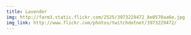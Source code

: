 ```yaml
---
title: Lavender 
img: http://farm3.static.flickr.com/2525/3973229472_8e0570aa6e.jpg 
img_link: http://www.flickr.com/photos/twitchdotnet/3973229472/ 
---
```


